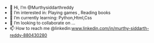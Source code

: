 - 👋 Hi, I’m @Murthysiddarthreddy
- 👀 I’m interested in: Playing games , Reading books
- 🌱 I’m currently learning: Python,Html,Css
- 💞️ I’m looking to collaborate on ...
- 📫 How to reach me @linkedin:www.linkedin.com/in/murthy-siddarth-reddy-880430280

<!---
Murthysiddarthreddy/Murthysiddarthreddy is a ✨ special ✨ repository because its `README.md` (this file) appears on your GitHub profile.
You can click the Preview link to take a look at your changes.
--->
